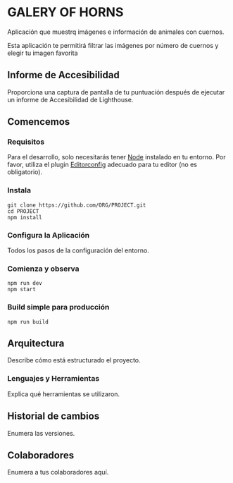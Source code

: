 # GALERY OF HORNS

Aplicación que muestrq imágenes e información de animales con cuernos.

Esta aplicación te permitirá filtrar las imágenes por número de cuernos y elegir tu imagen favorita

## Informe de Accesibilidad

Proporciona una captura de pantalla de tu puntuación después de ejecutar un informe de Accesibilidad de Lighthouse.

## Comencemos

### Requisitos

Para el desarrollo, solo necesitarás tener [Node](http://nodejs.org/) instalado en tu entorno.
Por favor, utiliza el plugin [Editorconfig](http://editorconfig.org/) adecuado para tu editor (no es obligatorio).

### Instala

    git clone https://github.com/ORG/PROJECT.git
    cd PROJECT
    npm install

### Configura la Aplicación

Todos los pasos de la configuración del entorno.

### Comienza y observa

    npm run dev
    npm start

### Build simple para producción

    npm run build

## Arquitectura

Describe cómo está estructurado el proyecto.

### Lenguajes y Herramientas

Explica qué herramientas se utilizaron.

## Historial de cambios

Enumera las versiones.

## Colaboradores

Enumera a tus colaboradores aquí.
